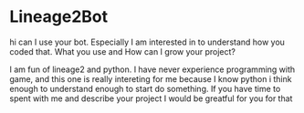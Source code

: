# Lineage2Bot
hi
can I use your bot. Especially I am interested in to understand how you coded that. What you use and How can I grow your project?

I am fun of lineage2 and python. I have never experience programming with game, and this one is really intereting for me because I know python i think enough to understand enough to start do something. If you have time to spent with me and describe your project I would be greatful for you for that
